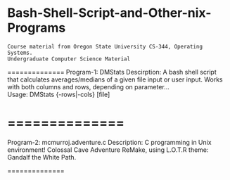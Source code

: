 # Bash-Shell-Script-and-Other-nix-Programs
    Course material from Oregon State University CS-344, Operating Systems.
    Undergraduate Computer Science Material

============== 
  Program-1: DMStats
  Descirption:  A bash shell script that calculates averages/medians of a given file input or user input.  Works with both columns and rows, depending on parameter...  
  Usage: DMStats {-rows|-cols} [file]

==============
==============
Program-2: mcmurroj.adventure.c
Description:  C programming in Unix environment!  Colossal Cave Adventure ReMake, using L.O.T.R theme: Gandalf the White Path.  

==============